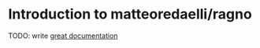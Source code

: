 # Introduction to matteoredaelli/ragno

TODO: write [great documentation](http://jacobian.org/writing/what-to-write/)
